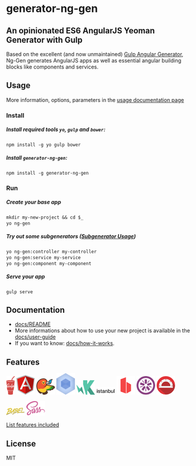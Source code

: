 # generator-ng-gen

## An opinionated ES6 AngularJS Yeoman Generator with Gulp

Based on the excellent (and now unmaintained) [Gulp Angular Generator](https://github.com/Swiip/generator-gulp-angular), Ng-Gen generates AngularJS apps as well as essential angular building blocks like components and services.

## Usage

More information, options, parameters in the [usage documentation page](docs/usage.md)

### Install

##### Install required tools `yo`, `gulp` and `bower`:
```
npm install -g yo gulp bower
```

##### Install `generator-ng-gen`:
```
npm install -g generator-ng-gen
```


### Run

##### Create your base app
```
mkdir my-new-project && cd $_
yo ng-gen
```
##### Try out some subgenerators ([Subgenerator Usage](docs/usage.md))
```
yo ng-gen:controller my-controller
yo ng-gen:service my-service
yo ng-gen:component my-component
```
##### Serve your app
```
gulp serve
```


## Documentation

* [docs/README](docs/README.md)
* More informations about how to use your new project is available in the [docs/user-guide](docs/user-guide.md)
* If you want to know: [docs/how-it-works](docs/how-it-works.md).


## Features

![Logo](docs/assets/gulp.png)
![Logo](docs/assets/angular.png)
![Logo](docs/assets/bower.png)
![Logo](docs/assets/webpack.png)
![Logo](docs/assets/karma.png)
![Logo](docs/assets/istanbul.png)
![Logo](docs/assets/browsersync.png)
![Logo](docs/assets/jasmine.png)
![Logo](docs/assets/protractor.png)

![Logo](docs/assets/babel.png)
![Logo](docs/assets/sass.png)

[List features included](docs/usage.md#features-included-in-the-gulpfile)


## License

MIT
